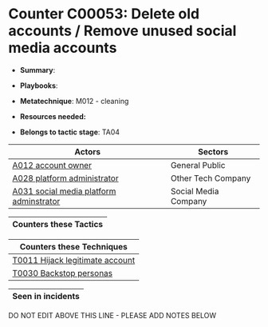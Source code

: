 # Counter C00053: Delete old accounts / Remove unused social media accounts

* **Summary**: 

* **Playbooks**: 

* **Metatechnique**: M012 - cleaning

* **Resources needed:** 

* **Belongs to tactic stage**: TA04


| Actors | Sectors |
| ------ | ------- |
| [A012 account owner](../actors/A012.md) | General Public |
| [A028 platform administrator](../actors/A028.md) | Other Tech Company |
| [A031 social media platform adminstrator](../actors/A031.md) | Social Media Company |



| Counters these Tactics |
| ---------------------- |



| Counters these Techniques |
| ------------------------- |
| [T0011 Hijack legitimate account](../techniques/T0011.md) |
| [T0030 Backstop personas](../techniques/T0030.md) |



| Seen in incidents |
| ----------------- |


DO NOT EDIT ABOVE THIS LINE - PLEASE ADD NOTES BELOW